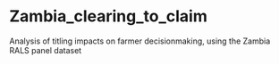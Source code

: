 # Zambia_clearing_to_claim
Analysis of titling impacts on farmer decisionmaking, using the Zambia RALS panel dataset
